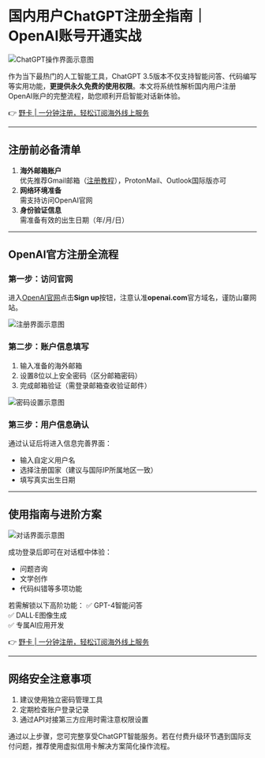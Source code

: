 # 国内用户ChatGPT注册全指南｜OpenAI账号开通实战

![ChatGPT操作界面示意图](https://bbtdd.com/wp-content/uploads/img/59202123935.webp)

作为当下最热门的人工智能工具，ChatGPT 3.5版本不仅支持智能问答、代码编写等实用功能，**更提供永久免费的使用权限**。本文将系统性解析国内用户注册OpenAI账户的完整流程，助您顺利开启智能对话新体验。

👉 [野卡 | 一分钟注册，轻松订阅海外线上服务](https://bbtdd.com/yeka)

---

## 注册前必备清单
1. **海外邮箱账户**  
   优先推荐Gmail邮箱（[注册教程](https://koalai.org/2024/03/01/gmail-sign-up/)），ProtonMail、Outlook国际版亦可
2. **网络环境准备**  
   需支持访问OpenAI官网
3. **身份验证信息**  
   需准备有效的出生日期（年/月/日）

---

## OpenAI官方注册全流程

### 第一步：访问官网
进入[OpenAI官网](https://chat.openai.com/)点击**Sign up**按钮，注意认准**openai.com**官方域名，谨防山寨网站。

![注册界面示意图](https://bbtdd.com/wp-content/uploads/img/8508110755266.webp)

### 第二步：账户信息填写
1. 输入准备的海外邮箱
2. 设置8位以上安全密码（区分邮箱密码）
3. 完成邮箱验证（需登录邮箱查收验证邮件）

![密码设置示意图](https://bbtdd.com/wp-content/uploads/img/5860442941872711.webp)

### 第三步：用户信息确认
通过认证后将进入信息完善界面：
- 输入自定义用户名
- 选择注册国家（建议与国际IP所属地区一致）
- 填写真实出生日期

---

## 使用指南与进阶方案
![对话界面示意图](https://bbtdd.com/wp-content/uploads/img/6703470143970.webp)

成功登录后即可在对话框中体验：
- 问题咨询
- 文学创作
- 代码纠错等多项功能

若需解锁以下高阶功能：
✅ GPT-4智能问答  
✅ DALL·E图像生成  
✅ 专属AI应用开发  

👉 [野卡 | 一分钟注册，轻松订阅海外线上服务](https://bbtdd.com/yeka)

---

## 网络安全注意事项
1. 建议使用独立密码管理工具
2. 定期检查账户登录记录
3. 通过API对接第三方应用时需注意权限设置

通过以上步骤，您可完整享受ChatGPT智能服务。若在付费升级环节遇到国际支付问题，推荐使用虚拟信用卡解决方案简化操作流程。